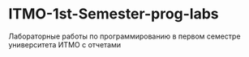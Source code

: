 # ITMO-1st-Semester-prog-labs
Лабораторные работы по программированию в первом семестре университета ИТМО с отчетами
